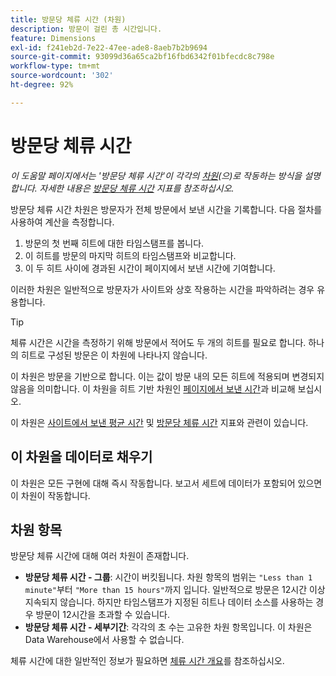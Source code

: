 ```yaml
---
title: 방문당 체류 시간 (차원)
description: 방문이 걸린 총 시간입니다.
feature: Dimensions
exl-id: f241eb2d-7e22-47ee-ade8-8aeb7b2b9694
source-git-commit: 93099d36a65ca2bf16fbd6342f01bfecdc8c798e
workflow-type: tm+mt
source-wordcount: '302'
ht-degree: 92%

---
```


# 방문당 체류 시간

*이 도움말 페이지에서는 &#39;방문당 체류 시간&#39;이 각각의 [차원](overview.md)(으)로 작동하는 방식을 설명합니다. 자세한 내용은 [방문당 체류 시간](../metrics/time-spent-per-visit.md) 지표를 참조하십시오.*

방문당 체류 시간 차원은 방문자가 전체 방문에서 보낸 시간을 기록합니다. 다음 절차를 사용하여 계산을 측정합니다.

1. 방문의 첫 번째 히트에 대한 타임스탬프를 봅니다.
2. 이 히트를 방문의 마지막 히트의 타임스탬프와 비교합니다.
3. 이 두 히트 사이에 경과된 시간이 페이지에서 보낸 시간에 기여합니다.

이러한 차원은 일반적으로 방문자가 사이트와 상호 작용하는 시간을 파악하려는 경우 유용합니다.

>[!TIP]
>
>체류 시간은 시간을 측정하기 위해 방문에서 적어도 두 개의 히트를 필요로 합니다. 하나의 히트로 구성된 방문은 이 차원에 나타나지 않습니다.

이 차원은 방문을 기반으로 합니다. 이는 값이 방문 내의 모든 히트에 적용되며 변경되지 않음을 의미합니다. 이 차원을 히트 기반 차원인 [페이지에서 보낸 시간](time-spent-on-page.md)과 비교해 보십시오.

이 차원은 [사이트에서 보낸 평균 시간](../metrics/average-time-on-site.md) 및 [방문당 체류 시간](../metrics/time-spent-per-visit.md) 지표와 관련이 있습니다.

## 이 차원을 데이터로 채우기

이 차원은 모든 구현에 대해 즉시 작동합니다. 보고서 세트에 데이터가 포함되어 있으면 이 차원이 작동합니다.

## 차원 항목

방문당 체류 시간에 대해 여러 차원이 존재합니다.

* **방문당 체류 시간 - 그룹**: 시간이 버킷됩니다. 차원 항목의 범위는 `"Less than 1 minute"`부터 `"More than 15 hours"`까지 입니다. 일반적으로 방문은 12시간 이상 지속되지 않습니다. 하지만 타임스탬프가 지정된 히트나 데이터 소스를 사용하는 경우 방문이 12시간을 초과할 수 있습니다.
* **방문당 체류 시간 - 세부기간**: 각각의 초 수는 고유한 차원 항목입니다. 이 차원은 Data Warehouse에서 사용할 수 없습니다.

체류 시간에 대한 일반적인 정보가 필요하면 [체류 시간 개요](../metrics/time-spent.md)를 참조하십시오.
